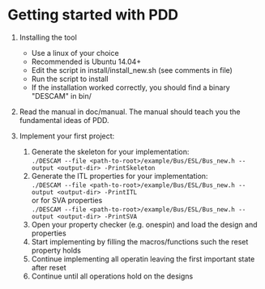 # Getting started with PDD

1) Installing the tool 
    * Use a linux of your choice 
    * Recommended is Ubuntu 14.04+ 
    * Edit the script in install/install_new.sh (see comments in file) 
    * Run the script to install
    * If the installation worked correctly, you should find a binary "DESCAM" in bin/

2) Read the manual in doc/manual. The manual should teach you the fundamental ideas of PDD. 

3) Implement your first project:
    1) Generate the skeleton for your implementation: <br>
        `./DESCAM --file <path-to-root>/example/Bus/ESL/Bus_new.h --output <output-dir> -PrintSkeleton`
    2) Generate the ITL properties for your implementation: <br>
     `./DESCAM --file <path-to-root>/example/Bus/ESL/Bus_new.h --output <output-dir> -PrintITL` <br>
      or for SVA properties <br> 
    `./DESCAM --file <path-to-root>/example/Bus/ESL/Bus_new.h --output <output-dir> -PrintSVA` <br>
    3) Open your property checker (e.g. onespin) and load the design and properties
    4) Start implementing by filling the macros/functions such the reset property holds
    5) Continue implementing all operatin leaving the first important state after reset 
    6) Continue until all operations hold on the designs 

    

    
    
        
       
